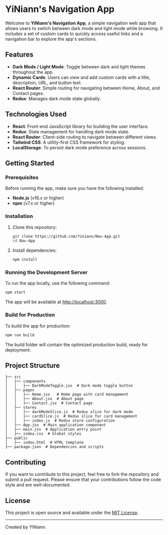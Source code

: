 
# YiNiann's Navigation App

Welcome to **YiNiann's Navigation App**, a simple navigation web app that allows users to switch between dark mode and light mode while browsing. It includes a set of custom cards to quickly access useful links and a navigation bar to explore the app's sections.

## Features

- **Dark Mode / Light Mode**: Toggle between dark and light themes throughout the app.
- **Dynamic Cards**: Users can view and add custom cards with a title, description, URL, and button text.
- **React Router**: Simple routing for navigating between Home, About, and Contact pages.
- **Redux**: Manages dark mode state globally.


## Technologies Used

- **React**: Front-end JavaScript library for building the user interface.
- **Redux**: State management for handling dark mode state.
- **React Router**: Client-side routing to navigate between different views.
- **Tailwind CSS**: A utility-first CSS framework for styling.
- **LocalStorage**: To persist dark mode preference across sessions.

## Getting Started

### Prerequisites

Before running the app, make sure you have the following installed:

- **Node.js** (v16.x or higher)
- **npm** (v7.x or higher)

### Installation

1. Clone this repository:

   ```bash
   git clone https://github.com/Yiniann/Nav-App.git
   cd Nav-App
   ```

2. Install dependencies:

   ```bash
   npm install
   ```

### Running the Development Server

To run the app locally, use the following command:

```bash
npm start
```

The app will be available at [http://localhost:3000](http://localhost:3000).

### Build for Production

To build the app for production:

```bash
npm run build
```

The build folder will contain the optimized production build, ready for deployment.

## Project Structure

```
├── src
│   ├── components
│   │   ├── DarkModeToggle.jsx  # Dark mode toggle button
│   ├── pages
│   │   ├── Home.jsx   # Home page with card management
│   │   ├── About.jsx  # About page
│   │   ├── Contact.jsx  # Contact page
│   ├── stores
│   │   ├── darkModeSlice.js  # Redux slice for dark mode
│   │   ├── cardSlice.js  # Redux slice for card management
│   │   ├── index.js  # Redux store configuration
│   ├── App.jsx  # Main application component
│   ├── main.jsx  # Application entry point
│   ├── index.css  # Global styles
├── public
│   ├── index.html  # HTML template
├── package.json  # Dependencies and scripts
```

## Contributing

If you want to contribute to this project, feel free to fork the repository and submit a pull request. Please ensure that your contributions follow the code style and are well-documented.

## License

This project is open source and available under the [MIT License](LICENSE).

---

Created by YiNiann.
